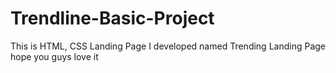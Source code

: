 # Trendline-Basic-Project
 This is HTML, CSS Landing Page I developed named Trending Landing Page hope you guys love it
